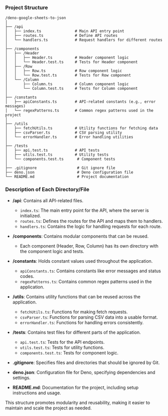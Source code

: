 ### Project Structure

```
/deno-google-sheets-to-json
│
├── /api
│   ├── index.ts               # Main API entry point
│   ├── routes.ts              # Define API routes
│   └── handlers.ts            # Request handlers for different routes
│
├── /components
│   ├── /Header
│   │   ├── Header.ts          # Header component logic
│   │   └── Header.test.ts     # Tests for Header component
│   ├── /Row
│   │   ├── Row.ts             # Row component logic
│   │   └── Row.test.ts        # Tests for Row component
│   └── /Column
│       ├── Column.ts          # Column component logic
│       └── Column.test.ts     # Tests for Column component
│
├── /constants
│   ├── apiConstants.ts        # API-related constants (e.g., error messages)
│   └── regexPatterns.ts       # Common regex patterns used in the project
│
├── /utils
│   ├── fetchUtils.ts          # Utility functions for fetching data
│   ├── csvParser.ts           # CSV parsing utility
│   └── errorHandler.ts        # Error handling utilities
│
├── /tests
│   ├── api.test.ts            # API tests
│   ├── utils.test.ts          # Utility tests
│   └── components.test.ts      # Component tests
│
├── .gitignore                  # Git ignore file
├── deno.json                   # Deno configuration file
└── README.md                   # Project documentation
```

### Description of Each Directory/File

- **/api**: Contains all API-related files.
  - `index.ts`: The main entry point for the API, where the server is initialized.
  - `routes.ts`: Defines the routes for the API and maps them to handlers.
  - `handlers.ts`: Contains the logic for handling requests for each route.

- **/components**: Contains modular components that can be reused.
  - Each component (Header, Row, Column) has its own directory with the component logic and tests.

- **/constants**: Holds constant values used throughout the application.
  - `apiConstants.ts`: Contains constants like error messages and status codes.
  - `regexPatterns.ts`: Contains common regex patterns used in the application.

- **/utils**: Contains utility functions that can be reused across the application.
  - `fetchUtils.ts`: Functions for making fetch requests.
  - `csvParser.ts`: Functions for parsing CSV data into a usable format.
  - `errorHandler.ts`: Functions for handling errors consistently.

- **/tests**: Contains test files for different parts of the application.
  - `api.test.ts`: Tests for the API endpoints.
  - `utils.test.ts`: Tests for utility functions.
  - `components.test.ts`: Tests for component logic.

- **.gitignore**: Specifies files and directories that should be ignored by Git.

- **deno.json**: Configuration file for Deno, specifying dependencies and settings.

- **README.md**: Documentation for the project, including setup instructions and usage.

This structure promotes modularity and reusability, making it easier to maintain and scale the project as needed.